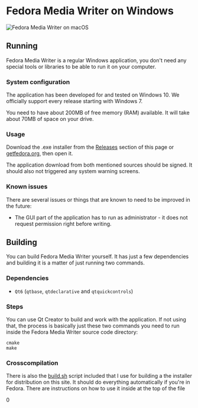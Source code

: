 # Fedora Media Writer on Windows

![Fedora Media Writer on macOS](/dist/screenshots/win_main.png)

## Running

Fedora Media Writer is a regular Windows application, you don't need any special tools or libraries to be able to run it on your computer.

### System configuration

The application has been developed for and tested on Windows 10. We officially support every release starting with Windows 7.

You need to have about 200MB of free memory (RAM) available. It will take about 70MB of space on your drive.

### Usage

Download the .exe installer from the [Releases](../../releases) section of this page or [getfedora.org](https://getfedora.org), then open it.

The application download from both mentioned sources should be signed. It should also not triggered any system warning screens.

### Known issues 

There are several issues or things that are known to need to be improved in the future:

* The GUI part of the application has to run as administrator - it does not request permission right before writing.

## Building

You can build Fedora Media Writer yourself. It has just a few dependencies and building it is a matter of just running two commands.

### Dependencies

* `Qt6` (`qtbase`, `qtdeclarative` and `qtquickcontrols`)

### Steps

You can use Qt Creator to build and work with the application. If not using that, the process is basically just these two commands you need to run inside the Fedora Media Writer source code directory:

```
cmake
make
```

### Crosscompilation

There is also the [build.sh](/dist/win/build.sh) script included that I use for building a the installer for distribution on this site. It should do everything automatically if you're in Fedora. There are instructions on how to use it inside at the top of the file






0
